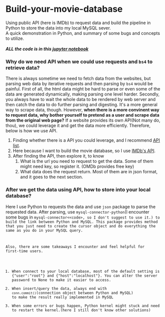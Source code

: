 # Build-your-movie-database
Using public API (here is IMDb) to request data and build the pipeline in Python to store the data into my local MySQL sever.<br>A quick demonstration in Python, and summary of some bugs and concepts to utilize.</br>
<br>***ALL the code is in this [jupyter notebook](https://github.com/TeddyWang0202/Build-your-movie-database/blob/master/Python_SQL_IMDb.ipynb)***</br>

### Why do we need API when we could use requests and <code>bs4</code> to retrieve data?
There is always sometime we need to fetch data from the websites, but parsing web data by iterative requests and then parsing by <code>bs4</code> would be painful. First of all, the html data might be hard to parse or even some of the data are generated dynamically, making parsing one level harder. Secondly, you always have to wait the whole data to be rendered by web server and then catch the data to do further parsing and digesting. It's a more general way to scrape data, though. However, **when there is a more convinent way to request data, why bother yourself to pretend as a user and scrape data from the original web page?** If a website provides its own API(Not many do, thou), we could leverage it and get the data more efficiently. Therefore, below is how we use API.

1. Finding whether there is a API you could leverage, and I recommend [API list](https://apilist.fun/). 
2. Here because I want to build the movie database, so I use [IMDb's API](http://www.omdbapi.com/).
3. After finding the API, then explore it, to know
    1. What is the url you need to request to get the data. Some of them might need key, so register it. (OMDb provides free key)
    2. What data does the request return. Most of them are in json format, and it goes to the next section.


### After we get the data using API, how to store into your local database?
Here I use Python to requests the data and use <code>json</code> package to parse the requested data. After parsing, use <code>mysql-connector-python</code>(I encounter some bugs in <code>mysql-connector<\<code>, so I don't suggest to use it.) to build the link between Python and MySQL. This package provides method that you just need to create the cursor object and do everything the same as you do in your MySQL query.
    
Also, there are some takeaways I encounter and feel helpful for first-time users.
1. When connect to your local database, most of the default setting is \{"user":"root"\} and \{"host":"localhost"\}. You can alter the server password to None to make it easier to access.
2. When insert/query the data, always end with <code>conn.commit()</code>(connection object between Python and MySQL) to make the result really implemented in MySQL 
3. When some errors or bugs happen, Python kernel might stuck and need to restart the kernel.(here I still don't know other solutions)
